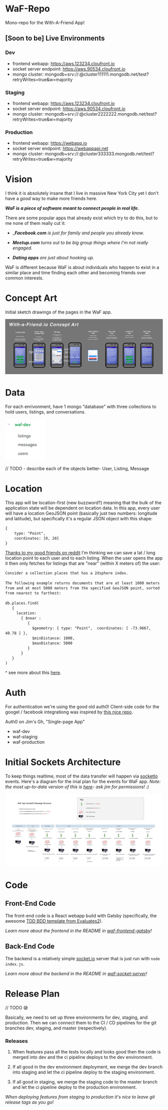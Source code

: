 # WaF-Repo
Mono-repo for the With-A-Friend App!

## [Soon to be] Live Environments

### Dev

- frontend webapp: https://aws.123234.cloufront.io
- socket server endpoint: https://aws.90534.cloufront.io
- mongo cluster: mongodb+srv://<username>:<password>@cluster111111.mongodb.net/test?retryWrites=true&w=majority

### Staging

- frontend webapp: https://aws.123234.cloufront.io
- socket server endpoint: https://aws.90534.cloufront.io
- mongo cluster: mongodb+srv://<username>:<password>@cluster2222222.mongodb.net/test?retryWrites=true&w=majority

### Production 

- frontend webapp: https://webapp.io
- socket server endpoint: https://webappapi.net
- mongo cluster: mongodb+srv://<username>:<password>@cluster333333.mongodb.net/test?retryWrites=true&w=majority

# Vision
I think it is absolutely insane that I live in massive New York City yet I don't have a *good* way to make more friends here. 

_**WaF is a piece of software meant to connect people in real life.**_

There are some popular apps that already exist which try to do this, but to me none of them really cut it: 

- ____Facebook.com__ is just for family and people you already know._

- ___Meetup.com__ turns out to be big group things where I'm not really engaged._

- ___Dating apps__ are just about hooking up._


WaF is different because WaF is about individuals who happen to exist in a similar place and time finding each other and becoming friends over common interests. 


# Concept Art

Initial sketch drawings of the pages in the WaF app. 

<img src="./non-src-images/concept-art/WaF-Concept-Art.png" />

# Data

For each enrivonment, have 1 mongo "database" with three collections to hold users, listings, and conversations.

<img src="./non-src-images/engineering-diagrams/mongo-layout-high-level.png" />

// TODO - describe each of the objects better- User, Listing, Message


# Location

This app will be location-first (new buzzword?) meaning that the bulk of the application state will be dependent on location data. In this app, every user will have a location GeoJSON point (basically just two numbers: longitude and latitude), but specifically it's a regular JSON object with this  shape:

```
{
    type: "Point",
    coordinates: [0, 20]
}
```

[Thanks to my good friends on reddit](https://www.reddit.com/r/mongodb/comments/f6oobg/how_to_query_for_users_within_a_certain_distance/) I'm thinking we can save a lat / long location point to each user and to each listing. When the user opens the app it then only fetches for listings that are "near" (within X meters of) the user:

```
Consider a collection places that has a 2dsphere index.

The following example returns documents that are at least 1000 meters from and at most 5000 meters from the specified GeoJSON point, sorted from nearest to farthest:

db.places.find(
   {
     location:
       { $near :
          {
            $geometry: { type: "Point",  coordinates: [ -73.9667, 40.78 ] },
            $minDistance: 1000,
            $maxDistance: 5000
          }
       }
   }
)
```
^ see more about this [here](https://docs.mongodb.com/manual/reference/operator/query/near/#op._S_near).


# Auth

For authentication we're using the good old auth0! Client-side code for the googel / facebook integrationg was inspired by [this nice repo](https://github.com/auth0-blog/gatsby-auth0).

Auth0 on Jim's Gh, "Single-page App"

- waf-dev
- waf-staging
- waf-production

# Initial Sockets Architecture

To keep things realtime, most of the data transfer will happen via [socketIo](https://socket.io/docs/) events. Here's a diagram for the inial plan for the events for WaF app. 
_Note: the most up-to-date version of this is [here](https://docs.google.com/drawings/d/1oxLMYoFBzs7PLJfJP0kSswtDAGsNcgwF3tt53YYzvW4/edit?usp=sharing)- ask jim for permissions! :)_ 


<img src="./non-src-images/engineering-diagrams/WaF-App-SocketIO-Message-Structure.png" />


# Code

## Front-End Code

The front-end code is a React webapp build with Gatsby (specifically, the awesome [TDD BDD template from Evaluates2](https://github.com/Evaluates2/Gatsby-Starter-TypeScript-Redux-TDD-BDD)).

_Learn more about the frontend in the README in [waf-frontend-gatsby](https://github.com/JimLynchCodes/WaF-Repo/tree/master/waf-frontend-gatsby)!_

## Back-End Code

The backend is a relatively simple [socket.io](https://socket.io/docs/) server that is just run with `node index.js`. 

_Learn more about the backend in the README in [waf-socket-server](https://github.com/JimLynchCodes/WaF-Repo/tree/master/waf-socket-server)!_


# Release Plan

// TODO 😅

Basically, we need to set up three environments for dev, staging, and production. Then we can connect them to the CI / CD pipelines for the git branches dev, staging, and master (respectively).

### Releases
1. When features pass all the tests locally and looks good then the code is merged into dev and the ci pipeline deploys to the dev environment. 

2. If all good in the dev environment deployment, we merge the dev branch into staging and let the ci pipeline deploy to the staging environment.

3. If all good in staging, we merge the staging code to the master branch and let the ci pipeline deploy to the production environment.

_When deploying features from staging to production it's nice to leave git release tags as you go!_  
